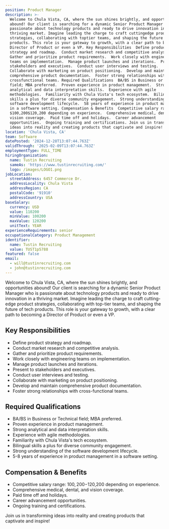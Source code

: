 ```yaml
---
position: Product Manager
description: >-
  Welcome to Chula Vista, CA, where the sun shines brightly, and opportunities
  abound! Our client is searching for a dynamic Senior Product Manager who is
  passionate about technology products and ready to drive innovation in a
  thriving market. Imagine leading the charge to craft cuttingedge product
  strategies, collaborating with toptier teams, and shaping the future of tech
  products. This role is your gateway to growth, with a clear path to becoming a
  Director of Product or even a VP. Key Responsibilities  Define product
  strategy and roadmap.  Conduct market research and competitive analysis. 
  Gather and prioritize product requirements.  Work closely with engineering
  teams on implementation.  Manage product launches and iterations.  Present to
  stakeholders and executives.  Conduct user interviews and testing. 
  Collaborate with marketing on product positioning.  Develop and maintain
  comprehensive product documentation.  Foster strong relationships with
  crossfunctional teams. Required Qualifications  BA/BS in Business or Technical
  field; MBA preferred.  Proven experience in product management.  Strong
  analytical and data interpretation skills.  Experience with agile
  methodologies.  Familiarity with Chula Vista's tech ecosystem.  Bilingual
  skills a plus for diverse community engagement.  Strong understanding of the
  software development lifecycle.  58 years of experience in product management
  in a software setting. Compensation & Benefits  Competitive salary range:
  $100,200$120,200 depending on experience.  Comprehensive medical, dental, and
  vision coverage.  Paid time off and holidays.  Career advancement
  opportunities.  Ongoing training and certifications. Join us in transforming
  ideas into reality and creating products that captivate and inspire!
location: 'Chula Vista, CA'
team: Software
datePosted: '2024-12-28T13:07:44.763Z'
validThrough: '2025-02-09T13:07:44.763Z'
employmentType: FULL_TIME
hiringOrganization:
  name: Tustin Recruiting
  sameAs: 'https://www.tustinrecruiting.com/'
  logo: /images/LOGO1.png
jobLocation:
  streetAddress: 6457 Commerce Dr.
  addressLocality: Chula Vista
  addressRegion: CA
  postalCode: '91910'
  addressCountry: USA
baseSalary:
  currency: USD
  value: 110200
  minValue: 100200
  maxValue: 120200
  unitText: YEAR
experienceRequirements: senior
occupationalCategory: Product Management
identifier:
  name: Tustin Recruiting
  value: TUST1p5788
featured: false
email:
  - will@tustinrecruiting.com
  - john@tustinrecruiting.com
---
```




Welcome to Chula Vista, CA, where the sun shines brightly, and opportunities abound! Our client is searching for a dynamic Senior Product Manager who is passionate about technology products and ready to drive innovation in a thriving market. Imagine leading the charge to craft cutting-edge product strategies, collaborating with top-tier teams, and shaping the future of tech products. This role is your gateway to growth, with a clear path to becoming a Director of Product or even a VP. 

## Key Responsibilities
- Define product strategy and roadmap.
- Conduct market research and competitive analysis.
- Gather and prioritize product requirements.
- Work closely with engineering teams on implementation.
- Manage product launches and iterations.
- Present to stakeholders and executives.
- Conduct user interviews and testing.
- Collaborate with marketing on product positioning.
- Develop and maintain comprehensive product documentation.
- Foster strong relationships with cross-functional teams.

## Required Qualifications
- BA/BS in Business or Technical field; MBA preferred.
- Proven experience in product management.
- Strong analytical and data interpretation skills.
- Experience with agile methodologies.
- Familiarity with Chula Vista's tech ecosystem.
- Bilingual skills a plus for diverse community engagement.
- Strong understanding of the software development lifecycle.
- 5-8 years of experience in product management in a software setting.

## Compensation & Benefits
- Competitive salary range: $100,200-$120,200 depending on experience.
- Comprehensive medical, dental, and vision coverage.
- Paid time off and holidays.
- Career advancement opportunities.
- Ongoing training and certifications.

Join us in transforming ideas into reality and creating products that captivate and inspire!
